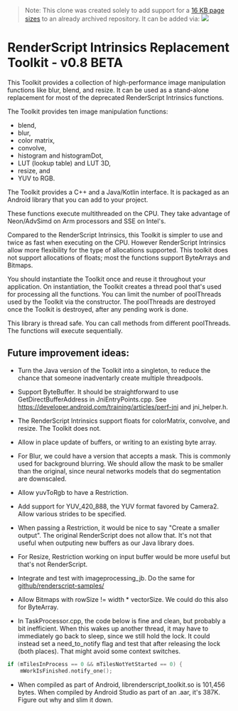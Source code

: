 > Note: This clone was created solely to add support for a [16 KB page sizes](https://developer.android.com/guide/practices/page-sizes) to an already archived repository.
It can be added via: [![](https://jitpack.io/v/TomasValenta/renderscript-intrinsics-replacement-toolkit.svg)](https://jitpack.io/#TomasValenta/renderscript-intrinsics-replacement-toolkit)

# RenderScript Intrinsics Replacement Toolkit - v0.8 BETA

This Toolkit provides a collection of high-performance image manipulation functions
like blur, blend, and resize. It can be used as a stand-alone replacement for most
of the deprecated RenderScript Intrinsics functions. 

The Toolkit provides ten image manipulation functions:
* blend,
* blur,
* color matrix,
* convolve,
* histogram and histogramDot,
* LUT (lookup table) and LUT 3D,
* resize, and
* YUV to RGB.

The Toolkit provides a C++ and a Java/Kotlin interface. It is packaged as an Android
library that you can add to your project.

These functions execute multithreaded on the CPU. They take advantage of Neon/AdvSimd
on Arm processors and SSE on Intel's.

Compared to the RenderScript Intrinsics, this Toolkit is simpler to use and twice as fast
when executing on the CPU. However RenderScript Intrinsics allow more flexibility for
the type of allocations supported. This toolkit does not support allocations of floats;
most the functions support ByteArrays and Bitmaps.

You should instantiate the Toolkit once and reuse it throughout your application.
On instantiation, the Toolkit creates a thread pool that's used for processing all the functions.
You can limit the number of poolThreads used by the Toolkit via the constructor. The poolThreads
are destroyed once the Toolkit is destroyed, after any pending work is done.

This library is thread safe. You can call methods from different poolThreads. The functions will
execute sequentially.

 
## Future improvement ideas:

* Turn the Java version of the Toolkit into a singleton, to reduce the chance that someone inadventarly
create multiple threadpools.

* Support ByteBuffer. It should be straightforward to use GetDirectBufferAddress in JniEntryPoints.cpp.
See https://developer.android.com/training/articles/perf-jni and jni_helper.h.

* The RenderScript Intrinsics support floats for colorMatrix, convolve, and resize. The Toolkit does not.

* Allow in place update of buffers, or writing to an existing byte array.

* For Blur, we could have a version that accepts a mask. This is commonly used for background
blurring. We should allow the mask to be smaller than the original, since neural networks models
that do segmentation are downscaled.

* Allow yuvToRgb to have a Restriction.

* Add support for YUV_420_888, the YUV format favored by Camera2. Allow various strides to be specified.

* When passing a Restriction, it would be nice to say "Create a smaller output".
The original RenderScript does not allow that. It's not that useful when outputing new buffers as
our Java library does.

* For Resize, Restriction working on input buffer would be more useful but that's not RenderScript.

* Integrate and test with imageprocessing_jb. Do the same for [github/renderscript-samples/](https://github.com/android/renderscript-samples/tree/main/RenderScriptIntrinsic)

* Allow Bitmaps with rowSize != width * vectorSize. We could do this also for ByteArray.

- In TaskProcessor.cpp, the code below is fine and clean, but probably a bit inefficient. 
When this wakes up another thread, it may have to immediately go back to sleep, since we still hold the lock.
It could instead set a need_to_notify flag and test that after releasing the lock (both places).
That might avoid some context switches.
```cpp
if (mTilesInProcess == 0 && mTilesNotYetStarted == 0) {
    mWorkIsFinished.notify_one();
```

* When compiled as part of Android, librenderscript_toolkit.so is 101,456 bytes. When compiled by Android Studio as part of an .aar, it's 387K. Figure out why and slim it down.
